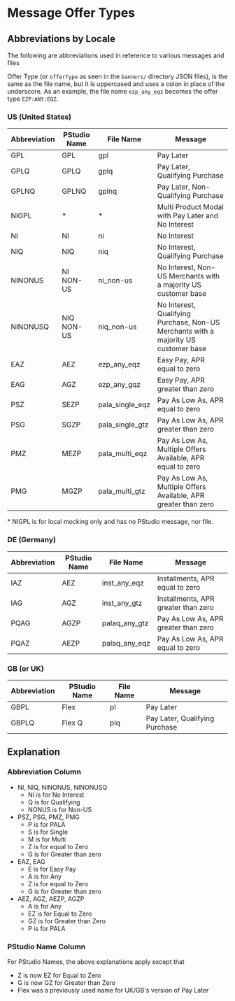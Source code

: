# Message Offer Types

## Abbreviations by Locale

The following are abbreviations used in reference to various messages and files

Offer Type (or `offerType` as seen in the `banners/` directory JSON files), is the same as the file name, but it is uppercased and uses a colon in place of the underscore. As an example, the file name `ezp_any_eqz` becomes the offer type `EZP:ANY:EQZ`.

### US (United States)

| Abbreviation | PStudio Name | File Name       | Message                                                                             |
| ------------ | ------------ | --------------- | ----------------------------------------------------------------------------------- |
| GPL          | GPL          | gpl             | Pay Later                                                                           |
| GPLQ         | GPLQ         | gplq            | Pay Later, Qualifying Purchase                                                      |
| GPLNQ        | GPLNQ        | gplnq           | Pay Later, Non-Qualifying Purchase                                                  |
| NIGPL        | \*           | \*              | Multi Product Modal with Pay Later and No Interest                                  |
| NI           | NI           | ni              | No Interest                                                                         |
| NIQ          | NIQ          | niq             | No Interest, Qualifying Purchase                                                    |
| NINONUS      | NI NON-US    | ni_non-us       | No Interest, Non-US Merchants with a majority US customer base                      |
| NINONUSQ     | NIQ NON-US   | niq_non-us      | No Interest, Qualifying Purchase, Non-US Merchants with a majority US customer base |
| EAZ          | AEZ          | ezp_any_eqz     | Easy Pay, APR equal to zero                                                         |
| EAG          | AGZ          | ezp_any_gqz     | Easy Pay, APR greater than zero                                                     |
| PSZ          | SEZP         | pala_single_eqz | Pay As Low As, APR equal to zero                                                    |
| PSG          | SGZP         | pala_single_gtz | Pay As Low As, APR greater than zero                                                |
| PMZ          | MEZP         | pala_multi_eqz  | Pay As Low As, Multiple Offers Available, APR equal to zero                         |
| PMG          | MGZP         | pala_multi_gtz  | Pay As Low As, Multiple Offers Available, APR greater than zero                     |

\* NIGPL is for local mocking only and has no PStudio message, nor file.

### DE (Germany)

| Abbreviation | PStudio Name | File Name     | Message                              |
| ------------ | ------------ | ------------- | ------------------------------------ |
| IAZ          | AEZ          | inst_any_eqz  | Installments, APR equal to zero      |
| IAG          | AGZ          | inst_any_gtz  | Installments, APR greater than zero  |
| PQAG         | AGZP         | palaq_any_gtz | Pay As Low As, APR greater than zero |
| PQAZ         | AEZP         | palaq_any_eqz | Pay As Low As, APR equal to zero     |

### GB (or UK)

| Abbreviation | PStudio Name | File Name | Message                        |
| ------------ | ------------ | --------- | ------------------------------ |
| GBPL         | Flex         | pl        | Pay Later                      |
| GBPLQ        | Flex Q       | plq       | Pay Later, Qualifying Purchase |

## Explanation

### Abbreviation Column

-   NI, NIQ, NINONUS, NINONUSQ
    -   NI is for No Interest
    -   Q is for Qualifying
    -   NONUS is for Non-US
-   PSZ, PSG, PMZ, PMG
    -   P is for PALA
    -   S is for Single
    -   M is for Multi
    -   Z is for equal to Zero
    -   G is for Greater than zero
-   EAZ, EAG
    -   E is for Easy Pay
    -   A is for Any
    -   Z is for equal to Zero
    -   G is for Greater than zero
-   AEZ, AGZ, AEZP, AGZP
    -   A is for Any
    -   EZ is for Equal to Zero
    -   GZ is for Greater than Zero
    -   P is for PALA

### PStudio Name Column

For PStudio Names, the above explanations apply except that

-   Z is now EZ for Equal to Zero
-   G is now GZ for Greater than Zero
-   Flex was a previously used name for UK/GB's version of Pay Later
